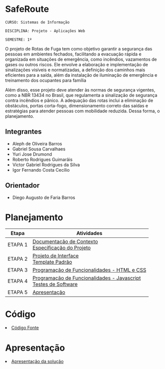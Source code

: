 # SafeRoute

`CURSO: Sistemas de Informação`

`DISCIPLINA: Projeto - Aplicações Web`

`SEMESTRE: 1º`

O projeto de Rotas de Fuga tem como objetivo garantir a segurança das pessoas em ambientes fechados, facilitando a evacuação rápida e organizada em situações de emergência, como incêndios, vazamentos de gases ou outros riscos. Ele envolve a elaboração e implementação de sinalizações visíveis e normatizadas, a definição dos caminhos mais eficientes para a saída, além da instalação de iluminação de emergência e treinamento dos ocupantes para família

Além disso, esse projeto deve atender às normas de segurança vigentes, como a NBR 13434 no Brasil, que regulamenta a sinalização de segurança contra incêndios e pânico. A adequação das rotas inclui a eliminação de obstáculos, portas corta-fogo, dimensionamento correto das saídas e estratégias para atender pessoas com mobilidade reduzida. Dessa forma, o planejamento.


## Integrantes

* Aleph de Oliveira Barros
* Gabriel Sousa Carvalhaes
* Yuri Jose Drumond
* Roberto Rodrigues Guimarãis
* Victor Gabriel Rodrigues da Silva
* Igor Fernando Costa Cecílio


## Orientador

* Diego Augusto de Faria Barros

# Planejamento

| Etapa         | Atividades |
|  :----:   | ----------- |
| ETAPA 1         |[Documentação de Contexto](docs/context.md) <br> [Especificação do Projeto](docs/especification.md) |
| ETAPA 2         |[Projeto de Interface](docs/interface.md) <br> [Template Padrão](docs/template.md) |
| ETAPA 3         |[Programação de Funcionalidades - HTML e CSS](docs/development.md) |
| ETAPA 4        |[Programação de Funcionalidades - Javascript](docs/development.md) <br> [Testes de Software ](docs/tests.md) |
| ETAPA 5         | [Apresentação](presentation/README.md) |

# Código

<li><a href="src/README.md"> Código Fonte</a></li>

# Apresentação

<li><a href="presentation/README.md"> Apresentação da solução</a></li>
